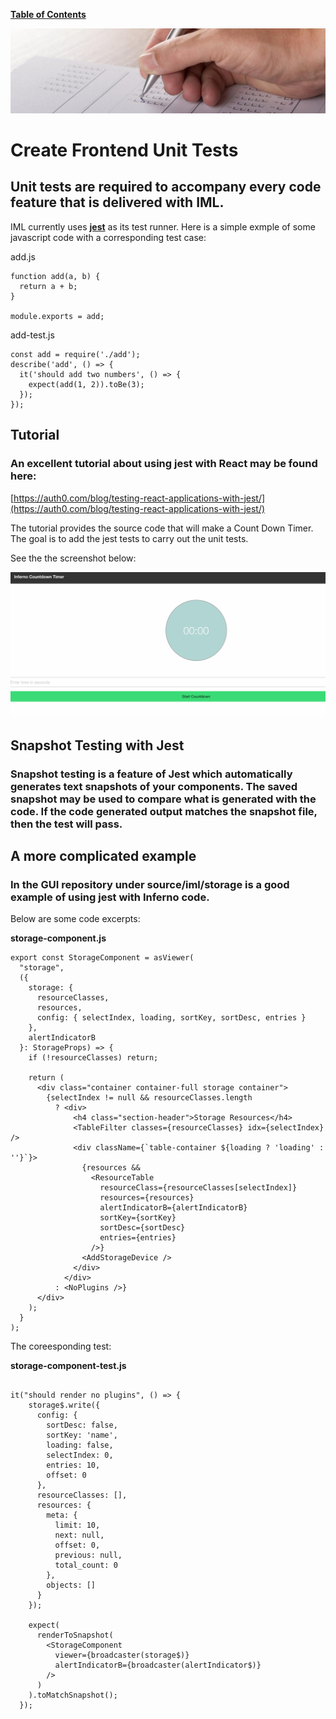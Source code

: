 [**Table of Contents**](index.md)

![unit test](md_Graphics/testing_sm.jpg)

# Create **Frontend** Unit Tests

## Unit tests are required to accompany every code feature that is delivered with IML.

IML currently uses **[jest](https://facebook.github.io/jest/)** as its test runner. Here is a simple exmple of some javascript code with a corresponding test case:

add.js

```
function add(a, b) {
  return a + b;
}

module.exports = add;
```

add-test.js

```
const add = require('./add');
describe('add', () => {
  it('should add two numbers', () => {
    expect(add(1, 2)).toBe(3);
  });
});
```

## Tutorial
### An excellent tutorial about using jest with React may be found here:

[https://auth0.com/blog/testing-react-applications-with-jest/](https://auth0.com/blog/testing-react-applications-with-jest/)


The tutorial provides the source code that will make a Count Down Timer. 
The goal is to add the jest tests to carry out the unit tests.

See the the screenshot below:

![count_down_timer.png](md_Graphics/count_down_timer.png)

## Snapshot Testing with Jest

### Snapshot testing is a feature of Jest which automatically generates text snapshots of your components. The saved snapshot may be used to compare what is generated with the code. If the code generated output matches the snapshot file, then the test will pass.

## A more complicated example

### In the GUI repository under source/iml/storage is a good example of using jest with Inferno code. 

Below are some code excerpts:

**storage-component.js**
```
export const StorageComponent = asViewer(
  "storage",
  ({
    storage: {
      resourceClasses,
      resources,
      config: { selectIndex, loading, sortKey, sortDesc, entries }
    },
    alertIndicatorB
  }: StorageProps) => {
    if (!resourceClasses) return;

    return (
      <div class="container container-full storage container">
        {selectIndex != null && resourceClasses.length
          ? <div>
              <h4 class="section-header">Storage Resources</h4>
              <TableFilter classes={resourceClasses} idx={selectIndex} />
              <div className={`table-container ${loading ? 'loading' : ''}`}>
                {resources &&
                  <ResourceTable
                    resourceClass={resourceClasses[selectIndex]}
                    resources={resources}
                    alertIndicatorB={alertIndicatorB}
                    sortKey={sortKey}
                    sortDesc={sortDesc}
                    entries={entries}
                  />}
                <AddStorageDevice />
              </div>
            </div>
          : <NoPlugins />}
      </div>
    );
  }
);

```

The coreesponding test:

**storage-component-test.js**

```

it("should render no plugins", () => {
    storage$.write({
      config: {
        sortDesc: false,
        sortKey: 'name',
        loading: false,
        selectIndex: 0,
        entries: 10,
        offset: 0
      },
      resourceClasses: [],
      resources: {
        meta: {
          limit: 10,
          next: null,
          offset: 0,
          previous: null,
          total_count: 0
        },
        objects: []
      }
    });

    expect(
      renderToSnapshot(
        <StorageComponent
          viewer={broadcaster(storage$)}
          alertIndicatorB={broadcaster(alertIndicator$)}
        />
      )
    ).toMatchSnapshot();
  });

```
